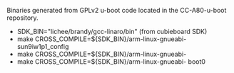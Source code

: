 Binaries generated from GPLv2 u-boot code located in the CC-A80-u-boot repository.

* SDK_BIN="lichee/brandy/gcc-linaro/bin" (from cubieboard SDK)
* make CROSS_COMPILE=${SDK_BIN}/arm-linux-gnueabi- sun9iw1p1_config
* make CROSS_COMPILE=${SDK_BIN}/arm-linux-gnueabi- 
* make CROSS_COMPILE=${SDK_BIN}/arm-linux-gnueabi- boot0
